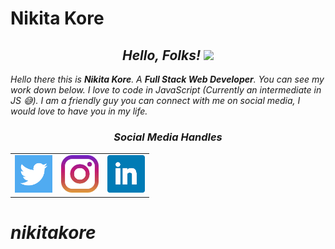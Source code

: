 # Nikita Kore

<h2 align='center'> <i>Hello, Folks! <img src="https://github.com/Ashutosh00710/Ashutosh00710/blob/master/wave.gif" width="30px"></h2>  

<!-- <img align="right" src="https://github.com/Ashutosh00710/Ashutosh00710/blob/master/Overview.gif"  width="500"> -->

_Hello there this is **Nikita Kore**. A **Full Stack Web Developer**. You can see my work down below. I love to code in JavaScript (Currently an intermediate in JS 😅). I am a friendly guy you can connect with me on social media, I would love to have you in my life._  
<h3 align='center'><i>Social Media Handles</i></h3>
<p align='center'>
 
<table width="100" align='center'>
<tr>
    <td align='center' width="60">
        <a href="#"><img src="./icon/twitter.png" width="60"></a>
    </td>
    <td align='center' width="60">
        <a href="#"><img src="./icon/instagram.jpg"></a>
    </td>
    <td align='center' width="60">
        <a href="#"><img src="./icon/linkedin.png" width="60"></a>
    </td>
</tr>
</table>

# nikitakore
